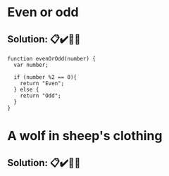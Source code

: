 # Even or odd

## **Solution:** 📋✔️🎊✨
```
function evenOrOdd(number) {
  var number;
  
  if (number %2 == 0){
    return "Even";
  } else {
    return "Odd";
  }
}
```

# A wolf in sheep's clothing

## **Solution:** 📋✔️🎊✨
```
```

